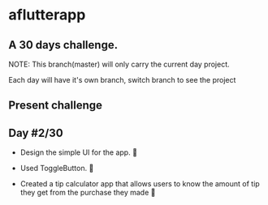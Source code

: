 # aflutterapp

## A 30 days challenge.

NOTE: This branch(master) will only carry the current day project.

Each day will have it's own branch, switch branch to see the project

## Present challenge

## Day #2/30

- Design the simple UI for the app. 🔧

- Used ToggleButton. 📘

- Created a tip calculator app that allows users to know the amount of tip they get from the purchase they made 💯
